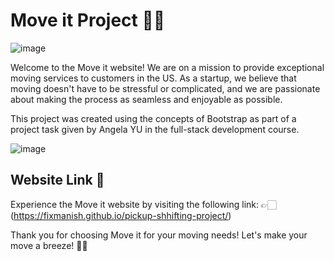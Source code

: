 # Move it Project 🚚🌟

![image](https://github.com/fixmanish/pickup-shhifting-project/assets/131751286/bc4e85c1-9c18-4ce4-a0b6-33f054cb706a)

Welcome to the Move it website! We are on a mission to provide exceptional moving services to customers in the US. As a startup, we believe that moving doesn't have to be stressful or complicated, and we are passionate about making the process as seamless and enjoyable as possible.

This project was created using the concepts of Bootstrap as part of a project task given by Angela YU in the full-stack development course.

![image](https://github.com/fixmanish/pickup-shhifting-project/assets/131751286/d547ad7d-4bf2-408f-ae91-aae5459232c9)

## Website Link 🔗

Experience the Move it website by visiting the following link: 👉🏻 (https://fixmanish.github.io/pickup-shhifting-project/)

Thank you for choosing Move it for your moving needs! Let's make your move a breeze! 🚛😄
